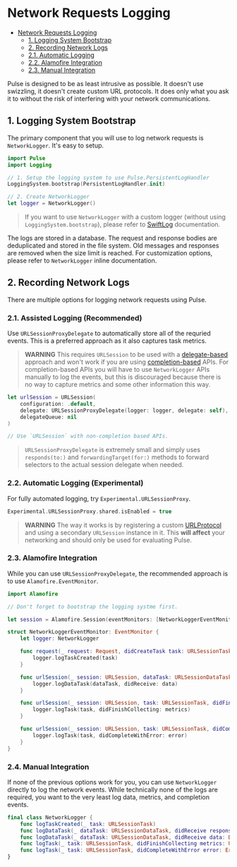 # Network Requests Logging

- [Network Requests Logging](#network-requests-logging)
  * [1. Logging System Bootstrap](#1-logging-system-bootstrap)
  * [2. Recording Network Logs](#2-recording-network-logs)
  * [2.1. Automatic Logging](#21-automatic-logging)
  * [2.2. Alamofire Integration](#22-alamofire-integration)
  * [2.3. Manual Integration](#23-manual-integration)

Pulse is designed to be as least intrusive as possible. It doesn't use swizzling, it doesn't create custom URL protocols. It does only what you ask it to without the risk of interfering with your network communications.

## 1. Logging System Bootstrap

The primary component that you will use to log network requests is `NetworkLogger`. It's easy to setup.

```swift
import Pulse
import Logging

// 1. Setup the logging system to use Pulse.PersistentLogHandler
LoggingSystem.bootstrap(PersistentLogHandler.init)

// 2. Create NetworkLogger
let logger = NetworkLogger()
```

> If you want to use `NetworkLogger` with a custom logger (without using `LoggingSystem.bootstrap`), please refer to [SwiftLog](https://github.com/apple/swift-log) documentation.

The logs are stored in a database. The request and response bodies are deduplicated and stored in the file system. Old messages and responses are removed when the size limit is reached. For customization options, please refer to `NetworkLogger` inline documentation.

## 2. Recording Network Logs

There are multiple options for logging network requests using Pulse.

### 2.1. Assisted Logging (Recommended)

Use `URLSessionProxyDelegate` to automatically store all of the requried events. This is a preferred approach as it also captures task metrics.

> **WARNING** This requires `URLSession` to be used with a [delegate-based](https://developer.apple.com/documentation/foundation/urlsessiondelegate) approach and won't work if you are using [completion-based](https://developer.apple.com/documentation/foundation/urlsession/1410330-datatask) APIs. For completion-based APIs you will have to use `NetworkLogger` APIs manually to log the events, but this is discouraged because there is no way to capture metrics and some other information this way.

```swift
let urlSession = URLSession(
    configuration: .default,
    delegate: URLSessionProxyDelegate(logger: logger, delegate: self),
    delegateQueue: nil
)

// Use `URLSession` with non-completion based APIs.
```

> `URLSessionProxyDelegate` is extremely small and simply uses `responds(to:)` and `forwardingTarget(for:)` methods to forward selectors to the actual session delegate when needed.

### 2.2. Automatic Logging (Experimental)

For fully automated logging, try `Experimental.URLSessionProxy`.

```swift
Experimental.URLSessionProxy.shared.isEnabled = true
```

> **WARNING** The way it works is by registering a custom [URLProtocol](https://developer.apple.com/documentation/foundation/urlprotocol) and using a secondary `URLSession` instance in it. This **will affect** your networking and should only be used for evaluating Pulse.

### 2.3. Alamofire Integration

While you can use `URLSessionProxyDelegate`, the recommended approach is to use `Alamofire.EventMonitor`.

```swift
import Alamofire

// Don't forget to bootstrap the logging systme first.

let session = Alamofire.Session(eventMonitors: [NetworkLoggerEventMonitor(logger: logger)])

struct NetworkLoggerEventMonitor: EventMonitor {
    let logger: NetworkLogger

    func request(_ request: Request, didCreateTask task: URLSessionTask) {
        logger.logTaskCreated(task)
    }

    func urlSession(_ session: URLSession, dataTask: URLSessionDataTask, didReceive data: Data) {
        logger.logDataTask(dataTask, didReceive: data)
    }

    func urlSession(_ session: URLSession, task: URLSessionTask, didFinishCollecting metrics: URLSessionTaskMetrics) {
        logger.logTask(task, didFinishCollecting: metrics)
    }

    func urlSession(_ session: URLSession, task: URLSessionTask, didCompleteWithError error: Error?) {
        logger.logTask(task, didCompleteWithError: error)
    }
}
```

### 2.4. Manual Integration

If none of the previous options work for you, you can use `NetworkLogger` directly to log the network events. While technically none of the logs are required, you want to the very least log data, metrics, and completion events.

```swift
final class NetworkLogger {
    func logTaskCreated(_ task: URLSessionTask)
    func logDataTask(_ dataTask: URLSessionDataTask, didReceive response: URLResponse)
    func logDataTask(_ dataTask: URLSessionDataTask, didReceive data: Data)
    func logTask(_ task: URLSessionTask, didFinishCollecting metrics: URLSessionTaskMetrics)
    func logTask(_ task: URLSessionTask, didCompleteWithError error: Error?)
}
```
